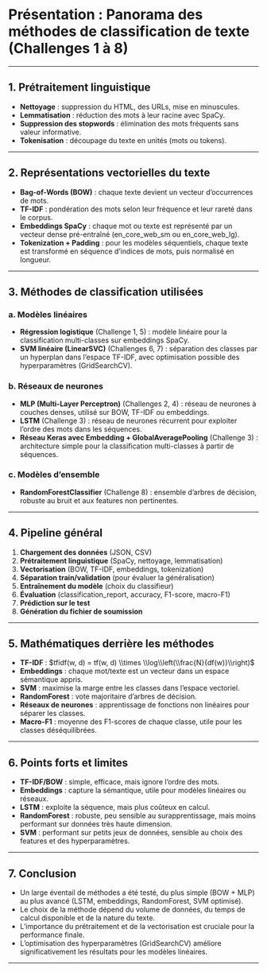 # Présentation : Panorama des méthodes de classification de texte (Challenges 1 à 8)

---

## 1. Prétraitement linguistique

- **Nettoyage** : suppression du HTML, des URLs, mise en minuscules.
- **Lemmatisation** : réduction des mots à leur racine avec SpaCy.
- **Suppression des stopwords** : élimination des mots fréquents sans valeur informative.
- **Tokenisation** : découpage du texte en unités (mots ou tokens).

---

## 2. Représentations vectorielles du texte

- **Bag-of-Words (BOW)** : chaque texte devient un vecteur d’occurrences de mots.
- **TF-IDF** : pondération des mots selon leur fréquence et leur rareté dans le corpus.
- **Embeddings SpaCy** : chaque mot ou texte est représenté par un vecteur dense pré-entraîné (en_core_web_sm ou en_core_web_lg).
- **Tokenization + Padding** : pour les modèles séquentiels, chaque texte est transformé en séquence d’indices de mots, puis normalisé en longueur.

---

## 3. Méthodes de classification utilisées

### a. Modèles linéaires

- **Régression logistique** (Challenge 1, 5) : modèle linéaire pour la classification multi-classes sur embeddings SpaCy.
- **SVM linéaire (LinearSVC)** (Challenges 6, 7) : séparation des classes par un hyperplan dans l’espace TF-IDF, avec optimisation possible des hyperparamètres (GridSearchCV).

### b. Réseaux de neurones

- **MLP (Multi-Layer Perceptron)** (Challenges 2, 4) : réseau de neurones à couches denses, utilisé sur BOW, TF-IDF ou embeddings.
- **LSTM** (Challenge 3) : réseau de neurones récurrent pour exploiter l’ordre des mots dans les séquences.
- **Réseau Keras avec Embedding + GlobalAveragePooling** (Challenge 3) : architecture simple pour la classification multi-classes à partir de séquences.

### c. Modèles d’ensemble

- **RandomForestClassifier** (Challenge 8) : ensemble d’arbres de décision, robuste au bruit et aux features non pertinentes.

---

## 4. Pipeline général

1. **Chargement des données** (JSON, CSV)
2. **Prétraitement linguistique** (SpaCy, nettoyage, lemmatisation)
3. **Vectorisation** (BOW, TF-IDF, embeddings, tokenization)
4. **Séparation train/validation** (pour évaluer la généralisation)
5. **Entraînement du modèle** (choix du classifieur)
6. **Évaluation** (classification_report, accuracy, F1-score, macro-F1)
7. **Prédiction sur le test**
8. **Génération du fichier de soumission**

---

## 5. Mathématiques derrière les méthodes

- **TF-IDF** : $tfidf(w, d) = tf(w, d) \\times \\log\\left(\\frac{N}{df(w)}\\right)$
- **Embeddings** : chaque mot/texte est un vecteur dans un espace sémantique appris.
- **SVM** : maximise la marge entre les classes dans l’espace vectoriel.
- **RandomForest** : vote majoritaire d’arbres de décision.
- **Réseaux de neurones** : apprentissage de fonctions non linéaires pour séparer les classes.
- **Macro-F1** : moyenne des F1-scores de chaque classe, utile pour les classes déséquilibrées.

---

## 6. Points forts et limites

- **TF-IDF/BOW** : simple, efficace, mais ignore l’ordre des mots.
- **Embeddings** : capture la sémantique, utile pour modèles linéaires ou réseaux.
- **LSTM** : exploite la séquence, mais plus coûteux en calcul.
- **RandomForest** : robuste, peu sensible au surapprentissage, mais moins performant sur données très haute dimension.
- **SVM** : performant sur petits jeux de données, sensible au choix des features et des hyperparamètres.

---

## 7. Conclusion

- Un large éventail de méthodes a été testé, du plus simple (BOW + MLP) au plus avancé (LSTM, embeddings, RandomForest, SVM optimisé).
- Le choix de la méthode dépend du volume de données, du temps de calcul disponible et de la nature du texte.
- L’importance du prétraitement et de la vectorisation est cruciale pour la performance finale.
- L’optimisation des hyperparamètres (GridSearchCV) améliore significativement les résultats pour les modèles linéaires.

---